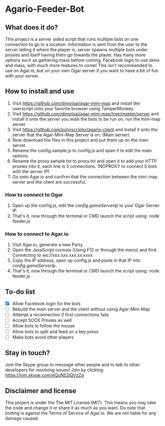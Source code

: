 # Agario-Feeder-Bot

## What does it do?
This project is a server sided script that runs multiple bots on one connection to go to a location. Information is sent from the user to the server telling it where the player is, server spawns multiple bots under proxies and itself having them go towards the player. Has many more options such as gathering mass before coming, Facebook login to use skins and mass, with much more features to come! This isn't recommended to use on Agar.io, but on your own Ogar server if you want to have a bit of fun with your server.

## How to install and use
1. Visit https://github.com/dimotsai/agar-mini-map and install the userscript onto your favorite browser using TamperMonkey.
2. Visit https://github.com/dimotsai/agar-mini-map/tree/master/server and install it onto the server you wish the bots to be run on, run the mini-map server.
3. Visit https://github.com/pulviscriptor/agario-client and install it onto the server that the Agar-Mini-Map Server is on. (Main server)
4. Now download the files in this project and put them up on the main server.
5. Rename the config.sample.js to config.js and open it to edit the main options.
6. Rename the proxy.sample.txt to proxy.txt and open it to add your HTTP proxies into it, each line is 5 connections. (NOPROXY to connect 5 bots with the server IP)
7. Go onto Agar.io and confirm that the connection between the mini-map server and the client are successful.

### How to connect to Ogar
1. Open up the config.js, edit the *config.gameServerIp* to your Ogar Server IP.
2. That's it, now through the terminal or CMD launch the script using: node feeder.js

### How to connect to Agar.io
1. Visit Agar.io, generate a new Party.
2. Open the JavaScript console (Using F12 or through the menu) and find: Connecting to ws://xxx.xxx.xxx.xx:xxxx
3. Copy the IP address, open up config.js and paste in that IP into *config.gameServerIp*.
4. That's it, now through the terminal or CMD launch the script using: node feeder.js

## To-do list
- [x] Allow Facebook login for the bots
- [ ] Rebuild the main server and the client without using Agar-Mini-Map
- [ ] Attempt a reconnection if first connections fails
- [ ] Accept SOCK Proxies as well
- [ ] Allow bots to follow the mouse
- [ ] Allow bots to split and feed on a key press
- [ ] Make bots avoid other players

## Stay in touch?
Join the Skype group to message other people and to talk to other developers for resolving issues! Join by clicking: https://join.skype.com/eQuN52iQVzZg

## Disclaimer and license
This project is under the The MIT License (MIT). This means you may take the code and change it or share it as much as you want. Do note that botting is against the Terms of Service of Agar.io. We are not liable for any damage caused.